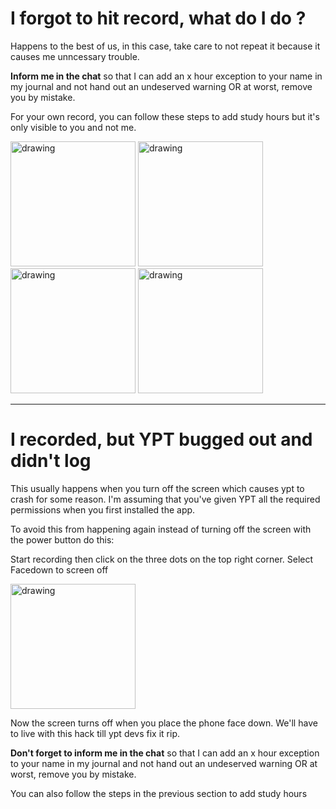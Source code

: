 # I forgot to hit record, what do I do ? 
Happens to the best of us, in this case, take care to not repeat it because it causes me unncessary trouble. 

**Inform me in the chat** so that I can add an x hour exception to your name in my journal and not hand out an undeserved warning OR at worst, remove you by mistake. 

For your own record, you can follow these steps to add study hours but it's only visible to you and not me.

<img src="https://imgur.com/51LCSBp.png" alt="drawing" width="200"/>
<img src="https://imgur.com/WvsCmCy.png" alt="drawing" width="200"/>
<img src="https://imgur.com/wfFUQJL.png" alt="drawing" width="200"/>
<img src="https://imgur.com/55Ftg4c.png" alt="drawing" width="200"/>

---
# I recorded, but YPT bugged out and didn't log

This usually happens when you turn off the screen which causes ypt to crash for some reason. I'm assuming that you've given YPT all the required permissions when you first installed the app. 

To avoid this from happening again instead of turning off the screen with the power button do this:

Start recording then click on the three dots on the top right corner. Select Facedown to screen off

<img src="https://imgur.com/0C08XQ9.png" alt="drawing" width="200"/>

Now the screen turns off when you place the phone face down. We'll have to live with this hack till ypt devs fix it rip.

**Don't forget to inform me in the chat** so that I can add an x hour exception to your name in my journal and not hand out an undeserved warning OR at worst, remove you by mistake. 

You can also follow the steps in the previous section to add study hours